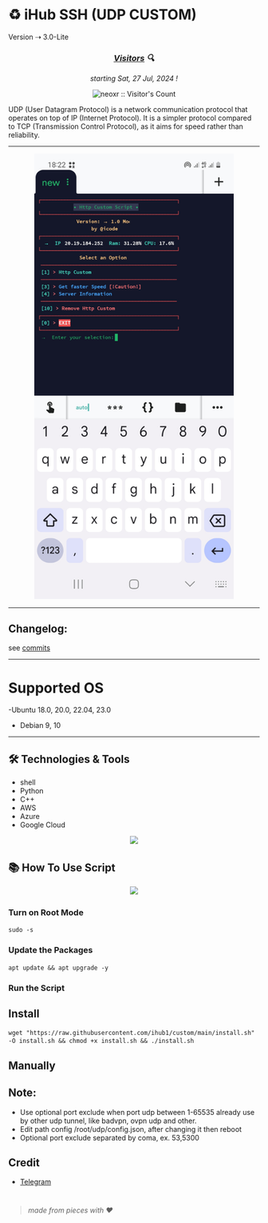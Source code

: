 # ♻️ iHub SSH (UDP CUSTOM) 

Version ⇢ 3.0-Lite</i></p>

<h3 align="center"><i><u>Visitors</u> 🔍</i></h3>

<p align="center"><i>starting Sat, 27 Jul, 2024 !</i></p>
<p align="center"><img src="https://profile-counter.glitch.me/{prjkt-nv404}/count.svg" alt="neoxr :: Visitor's Count" /></p>

UDP (User Datagram Protocol) is a network communication protocol that operates on top of IP (Internet Protocol). It is a simpler protocol compared to TCP (Transmission Control Protocol), as it aims for speed rather than reliability.


---
<center><img src="https://raw.githubusercontent.com/ihub1/custom/main/bin/logo.jpg" alt="logo" width="400"/></center>

---
## Changelog: 
see [commits](https://github.com/ihub1/custom/commits/main)

---

# Supported OS
-Ubuntu 18.0, 20.0, 22.04, 23.0
- Debian 9, 10 
---

## 🛠️ Technologies & Tools

- shell 
- Python
- C++
- AWS
- Azure
- Google Cloud
<p align="center">
  <img src="https://user-images.githubusercontent.com/76937659/153705486-44e6c1b2-74fa-4d44-be1c-36c8fdb83331.gif"/>
</p>

## 📚 How To Use Script
<p align="center">
  <img src="(https://raw.githubusercontent.com/TeslaSSH/Tesla_UDP_custom-/main/bin/Screenshot_20231102-123852~3.png)"/>
</p>

### Turn on Root Mode

```
sudo -s
```

### Update the Packages 

```
apt update && apt upgrade -y
```

### Run the Script 

## Install
    
```
wget "https://raw.githubusercontent.com/ihub1/custom/main/install.sh" -O install.sh && chmod +x install.sh && ./install.sh
```


## Manually

## Note: 
 * Use optional port exclude when port udp between 1-65535 already use by other udp tunnel, like badvpn, ovpn udp and other.
 * Edit path config /root/udp/config.json, after changing it then reboot
 * Optional port exclude separated by coma, ex. 53,5300

## Credit
 - [Telegram](https://t.me/icode1)

#
  > _made from pieces with ❤️_
#

